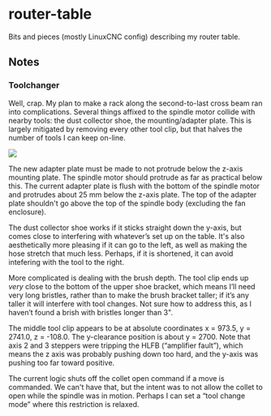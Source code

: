 # router-table
Bits and pieces (mostly LinuxCNC config) describing my router table.

## Notes

### Toolchanger

Well, crap. My plan to make a rack along the second-to-last cross beam ran into complications. Several things affixed to the spindle motor collide with nearby tools: the dust collector shoe, the mounting/adapter plate. This is largely mitigated by removing every other tool clip, but that halves the number of tools I can keep on-line.

<a href="https://i.imgur.com/UmxeUWG.jpg"><img src="https://i.imgur.com/UmxeUWGl.jpg"></a>

The new adapter plate must be made to not protrude below the z-axis mounting plate. The spindle motor should protrude as far as practical below this. The current adapter plate is flush with the bottom of the spindle motor and protrudes about 25 mm below the z-axis plate. The top of the adapter plate shouldn't go above the top of the spindle body (excluding the fan enclosure).

The dust collector shoe works if it sticks straight down the y-axis, but comes close to interfering with whatever’s set up on the table. It's also aesthetically more pleasing if it can go to the left, as well as making the hose stretch that much less. Perhaps, if it is shortened, it can avoid intefering with the tool to the right.

More complicated is dealing with the brush depth. The tool clip ends up _very_ close to the bottom of the upper shoe bracket, which means I’ll need very long bristles, rather than to make the brush bracket taller; if it’s any taller it will interfere with tool changes. Not sure how to address this, as I haven’t found a brish with bristles longer than 3".

The middle tool clip appears to be at absolute coordinates x = 973.5, y = 2741.0, z = -108.0. The y-clearance position is about y = 2700. Note that axis 2 and 3 steppers were tripping the HLFB (“amplifier fault”), which means the z axis was probably pushing down too hard, and the y-axis was pushing too far toward positive.

The current logic shuts off the collet open command if a move is commanded. We can't have that, but the intent was to not allow the collet to open while the spindle was in motion. Perhaps I can set a “tool change mode” where this restriction is relaxed.
